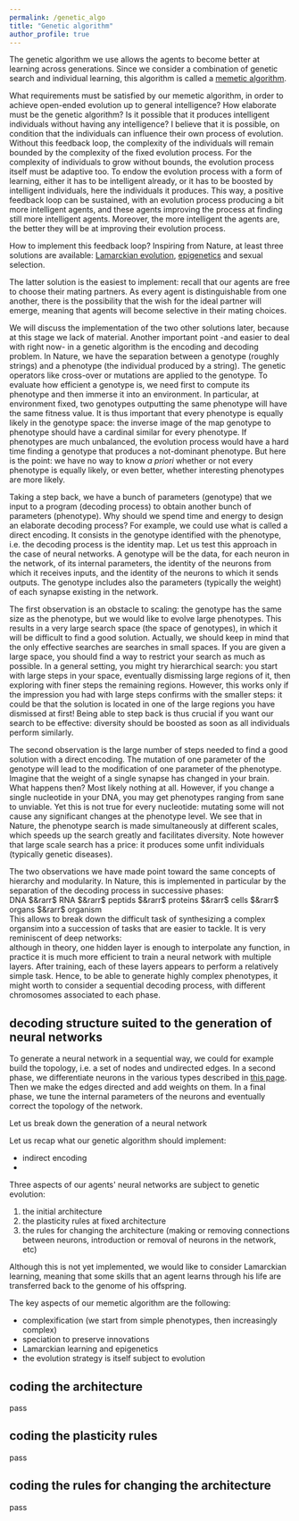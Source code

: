 ```yaml
---
permalink: /genetic_algo
title: "Genetic algorithm"
author_profile: true
---
```


The genetic algorithm we use allows the agents to become better at learning across generations.
Since we consider a combination of genetic search and individual learning, this algorithm is called a [memetic algorithm](https://en.wikipedia.org/wiki/Memetic_algorithm).

What requirements must be satisfied by our memetic algorithm, in order to achieve open-ended evolution up to general intelligence?
How elaborate must be the genetic algorithm?
Is it possible that it produces intelligent individuals without having any intelligence?
I believe that it is possible, on condition that the individuals can influence their own process of evolution.
Without this feedback loop, the complexity of the individuals will remain bounded by the complexity of the fixed evolution process.
For the complexity of individuals to grow without bounds, the evolution process itself must be adaptive too.
To endow the evolution process with a form of learning, either it has to be intelligent already, or it has to be boosted by intelligent individuals, here the individuals it produces.
This way, a positive feedback loop can be sustained, with an evolution process producing a bit more intelligent agents, and these agents improving the process at finding still more intelligent agents.
Moreover, the more intelligent the agents are, the better they will be at improving their evolution process.

How to implement this feedback loop?
Inspiring from Nature, at least three solutions are available:
[Lamarckian evolution](https://en.wikipedia.org/wiki/Lamarckism), [epigenetics](https://en.wikipedia.org/wiki/Epigenetics) and sexual selection.

The latter solution is the easiest to implement:
recall that our agents are free to choose their mating partners.
As every agent is distinguishable from one another, there is the possibility that the wish for the ideal partner will emerge, meaning that agents will become selective in their mating choices.

We will discuss the implementation of the two other solutions later, because at this stage we lack of material.
Another important point -and easier to deal with right now- in a genetic algorithm is the encoding and decoding problem.
In Nature, we have the separation between a genotype (roughly strings) and a phenotype (the individual produced by a string).
The genetic operators like cross-over or mutations are applied to the genotype.
To evaluate how efficient a genotype is, we need first to compute its phenotype and then immerse it into an environment.
In particular, at environment fixed, two genotypes outputting the same phenotype will have the same fitness value.
It is thus important that every phenotype is equally likely in the genotype space:
the inverse image of the map genotype to phenotype should have a cardinal similar for every phenotype.
If phenotypes are much unbalanced, the evolution process would have a hard time finding a genotype that produces a not-dominant phenotype.
But here is the point: we have no way to know _a priori_ whether or not every phenotype is equally likely, or even better, whether interesting phenotypes are more likely.

Taking a step back, we have a bunch of parameters (genotype) that we input to a program (decoding process) to obtain another bunch of parameters (phenotype).
Why should we spend time and energy to design an elaborate decoding process?
For example, we could use what is called a direct encoding.
It consists in the genotype identified with the phenotype, i.e. the decoding process is the identity map.
Let us test this approach in the case of neural networks.
A genotype will be the data, for each neuron in the network, of its internal parameters, the identity of the neurons from which it receives inputs, and the identity of the neurons to which it sends outputs.
The genotype includes also the parameters (typically the weight) of each synapse existing in the network.

The first observation is an obstacle to scaling:
the genotype has the same size as the phenotype, but we would like to evolve large phenotypes.
This results in a very large search space (the space of genotypes), in which it will be difficult to find a good solution.
Actually, we should keep in mind that the only effective searches are searches in small spaces.
If you are given a large space, you should find a way to restrict your search as much as possible.
In a general setting, you might try hierarchical search:
you start with large steps in your space, eventually dismissing large regions of it, then exploring with finer steps the remaining regions.
However, this works only if the impression you had with large steps confirms with the smaller steps:
it could be that the solution is located in one of the large regions you have dismissed at first!
Being able to step back is thus crucial if you want our search to be effective:
diversity should be boosted as soon as all individuals perform similarly.

The second observation is the large number of steps needed to find a good solution with a direct encoding.
The mutation of one parameter of the genotype will lead to the modification of one parameter of the phenotype.
Imagine that the weight of a single synapse has changed in your brain.
What happens then?
Most likely nothing at all.
However, if you change a single nucleotide in your DNA, you may get phenotypes ranging from sane to unviable.
Yet this is not true for every nucleotide:
mutating some will not cause any significant changes at the phenotype level.
We see that in Nature, the phenotype search is made simultaneously at different scales, which speeds up the search greatly and facilitates diversity.
Note however that large scale search has a price:
it produces some unfit individuals (typically genetic diseases).

The two observations we have made point toward the same concepts of hierarchy and modularity.
In Nature, this is implemented in particular by the separation of the decoding process in successive phases:\
DNA $&rarr$ RNA $&rarr$ peptids $&rarr$ proteins $&rarr$ cells $&rarr$ organs $&rarr$ organism\
This allows to break down the difficult task of synthesizing a complex organsim into a succession of tasks that are easier to tackle.
It is very reminiscent of deep networks:\
although in theory, one hidden layer is enough to interpolate any function, in practice it is much more efficient to train a neural network with multiple layers.
After training, each of these layers appears to perform a relatively simple task.
Hence, to be able to generate highly complex phenotypes, it might worth to consider a sequential decoding process, with different chromosomes associated to each phase.

## decoding structure suited to the generation of neural networks

To generate a neural network in a sequential way, we could for example build the topology, i.e. a set of nodes and undirected edges.
In a second phase, we differentiate neurons in the various types described in [this page](/neural_network).
Then we make the edges directed and add weights on them.
In a final phase, we tune the internal parameters of the neurons and eventually correct the topology of the network.



Let us break down the generation of a neural network


Let us recap what our genetic algorithm should implement:
* indirect encoding
* 

Three aspects of our agents' neural networks are subject to genetic evolution:
1. the initial architecture
2. the plasticity rules at fixed architecture
3. the rules for changing the architecture (making or removing connections between neurons, introduction or removal of neurons in the network, etc)

Although this is not yet implemented, we would like to consider Lamarckian learning, meaning that some skills that an agent learns through his life are transferred back to the genome of his offspring.

The key aspects of our memetic algorithm are the following:
* complexification (we start from simple phenotypes, then increasingly complex)
* speciation to preserve innovations
* Lamarckian learning and epigenetics
* the evolution strategy is itself subject to evolution


## coding the architecture
pass

## coding the plasticity rules
pass

## coding the rules for changing the architecture
pass




